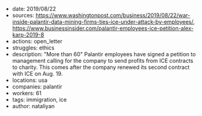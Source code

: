 - date: 2019/08/22
- sources: https://www.washingtonpost.com/business/2019/08/22/war-inside-palantir-data-mining-firms-ties-ice-under-attack-by-employees/, https://www.businessinsider.com/palantir-employees-ice-petition-alex-karp-2019-8
- actions: open_letter
- struggles: ethics
- description: "More than 60" Palantir employees have signed a petition to management calling for the company to send profits from ICE contracts to charity. This comes after the company renewed its second contract with ICE on Aug. 19.
- locations: usa
- companies: palantir
- workers: 61
- tags: immigration, ice
- author: nataliyan
